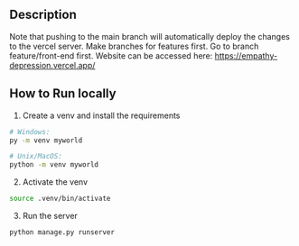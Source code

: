 ## Description
Note that pushing to the main branch will automatically deploy the changes to the vercel server.
Make branches for features first. Go to branch feature/front-end first.
Website can be accessed here: https://empathy-depression.vercel.app/

## How to Run locally
1. Create a venv and install the requirements
```bash
# Windows:
py -m venv myworld

# Unix/MacOS:
python -m venv myworld
```
2. Activate the venv 
```bash
source .venv/bin/activate 
```

3. Run the server
```bash
python manage.py runserver
